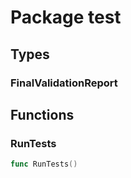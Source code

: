# Package test

## Types

### FinalValidationReport

## Functions

### RunTests

```go
func RunTests()
```

